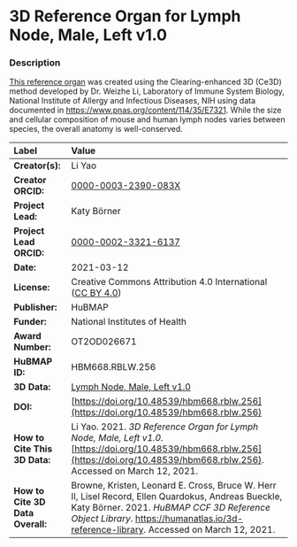 # 3D Reference Organ for Lymph Node, Male, Left v1.0

### Description
[This reference organ](https://humanatlas.io/3d-reference-library) was created using the Clearing-enhanced 3D (Ce3D) method developed by Dr. Weizhe Li, Laboratory of Immune System Biology, National Institute of Allergy and Infectious Diseases, NIH using data documented in https://www.pnas.org/content/114/35/E7321. While the size and cellular composition of mouse and human lymph nodes varies between species, the overall anatomy is well-conserved. 

| Label | Value |
| :------------- |:-------------|
| **Creator(s):** | Li Yao |
| **Creator ORCID:** | [0000-0003-2390-083X](https://orcid.org/0000-0003-2390-083X) |
| **Project Lead:** | Katy B&ouml;rner |
| **Project Lead ORCID:** | [0000-0002-3321-6137](https://orcid.org/0000-0002-3321-6137) |
| **Date:** | 2021-03-12 |
| **License:** | Creative Commons Attribution 4.0 International ([CC BY 4.0](https://creativecommons.org/licenses/by/4.0/)) |
| **Publisher:** | HuBMAP |
| **Funder:** | National Institutes of Health |
| **Award Number:** | OT2OD026671 |
| **HuBMAP ID:** | HBM668.RBLW.256 |
| **3D Data:** | [Lymph Node, Male, Left v1.0](https://hubmapconsortium.github.io/ccf-releases/v1.0/models/NIH_M_Lymph_Node_Left.glb) |
| **DOI:** | [https://doi.org/10.48539/hbm668.rblw.256](https://doi.org/10.48539/hbm668.rblw.256) |
| **How to Cite This 3D Data:** | Li Yao. 2021. *3D Reference Organ for Lymph Node, Male, Left v1.0.* [https://doi.org/10.48539/hbm668.rblw.256](https://doi.org/10.48539/hbm668.rblw.256). Accessed on March 12, 2021. |
| **How to Cite 3D Data Overall:** | Browne, Kristen, Leonard E. Cross, Bruce W. Herr II, Lisel Record, Ellen Quardokus, Andreas Bueckle, Katy B&ouml;rner. 2021. *HuBMAP CCF 3D Reference Object Library*. https://humanatlas.io/3d-reference-library. Accessed on March 12, 2021. |